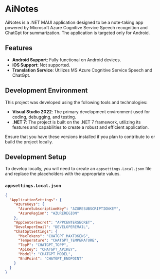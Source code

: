 # AiNotes

AiNotes is a .NET MAUI application designed to be a note-taking app powered by Microsoft Azure Cognitive Service Speech recognition and ChatGpt for summarization. The application is targeted only for Android.

## Features

- **Android Support**: Fully functional on Android devices.
- **iOS Support**: Not supported.
- **Translation Service**: Utilizes MS Azure Cognitive Service Speech and ChatGpt.

## Development Environment

This project was developed using the following tools and technologies:

- **Visual Studio 2022**: The primary development environment used for coding, debugging, and testing.
- **.NET 7**: The project is built on the .NET 7 framework, utilizing its features and capabilities to create a robust and efficient application.

Ensure that you have these versions installed if you plan to contribute to or build the project locally.

## Development Setup

To develop locally, you will need to create an `appsettings.Local.json` file and replace the placeholders with the appropriate values.

### `appsettings.Local.json`

```json
{
  "ApplicationSettings": {
    "AzureKeys": {
      "AzureSubscriptionKey": "AZURESUBSCRIPTIONKEY",
      "AzureRegion": "AZUREREGION"
    },
    "AppCenterSecret": "APPCENTERSECRET",
    "DeveloperEmail": "DEVELOPEREMAIL",
    "ChatGptSettings": {
      "MaxTokens": "CHATGPT_MAXTOKENS",
      "Temperature": "CHATGPT_TEMPERATURE",
      "TopP": "CHATGPT_TOPP",
      "ApiKey": "CHATGPT_APIKEY",
      "Model": "CHATGPT_MODEL",
      "EndPoint": "CHATGPT_ENDPOINT"
    }
  }
}
